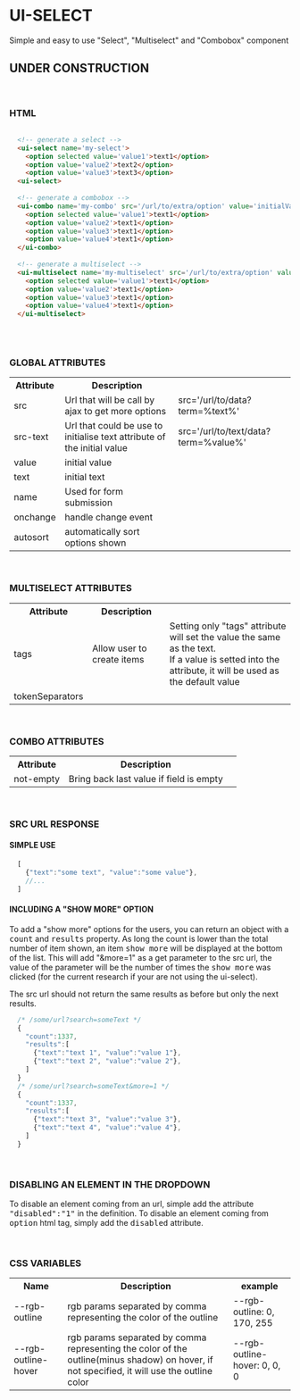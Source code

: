 # UI-SELECT
Simple and easy to use "Select", "Multiselect" and "Combobox" component

## UNDER CONSTRUCTION


<br>

### HTML

```HTML
  
  <!-- generate a select -->
  <ui-select name='my-select'>
    <option selected value='value1'>text1</option>
    <option value='value2'>text2</option>
    <option value='value3'>text3</option>
  <ui-select>
  
  <!-- generate a combobox -->
  <ui-combo name='my-combo' src='/url/to/extra/option' value='initialValue' text='initialText' not-empty>
    <option selected value='value1'>text1</option>
    <option value='value2'>text1</option>
    <option value='value3'>text1</option>
    <option value='value4'>text1</option>
  </ui-combo>
  
  <!-- generate a multiselect -->
  <ui-multiselect name='my-multiselect' src='/url/to/extra/option' value='initialValue' text='initialText'>
    <option selected value='value1'>text1</option>
    <option value='value2'>text1</option>
    <option value='value3'>text1</option>
    <option value='value4'>text1</option>
  </ui-multiselect>
  
```


<br>

### GLOBAL ATTRIBUTES

<table>
  <tr>
    <th>Attribute</th>
    <th>Description</th>
    <th></th>
  </tr>
  <tr>
    <td>src</td>
    <td>
       Url that will be call by ajax to get more options
    </td>
    <td>src='/url/to/data?term=%text%'</td>
  </tr>
  <tr>
    <td>src-text</td>
    <td>
      Url that could be use to initialise text attribute of the initial value
    </td>
    <td>src='/url/to/text/data?term=%value%'</td>
  </tr>
  <tr>
    <td>value</td>
    <td>initial value</td>
    <td></td>
  </tr>
  <tr>
    <td>text</td>
    <td>initial text</td>
    <td></td>
  </tr>
  <tr>
    <td>name</td>
    <td>Used for form submission</td>
    <td></td>
  </tr>
  <tr>
    <td>onchange</td>
    <td>handle change event</td>
    <td></td>
  </tr>
  <tr>
    <td>autosort</td>
    <td>automatically sort options shown</td>
    <td></td>
  </tr>
</table>


<br>

### MULTISELECT ATTRIBUTES

<table>
  <tr>
    <th>Attribute</th>
    <th>Description</th>
    <th></th>
  </tr>
  <tr>
    <td>tags</td>
    <td>Allow user to create items</td>
    <td>
        Setting only "tags" attribute will set the value the same as the text.
        <br>
        If a value is setted into the attribute, it will be used as the default value
    </td>
  </tr>
  <tr>
    <td>tokenSeparators</td>
    <td></td>
    <td></td>
  </tr>
</table>


<br>

### COMBO ATTRIBUTES

<table>
  <tr>
    <th>Attribute</th>
    <th>Description</th>
    <th></th>
  </tr>
  <tr>
    <td>not-empty</td>
    <td>Bring back last value if field is empty</td>
    <td><ui-combo not-empty></ui-combo></td>
  </tr>
</table>


<br>
  
### SRC URL RESPONSE


#### SIMPLE USE
```javascript
  [
    {"text":"some text", "value":"some value"},
    //...
  ]
```

#### INCLUDING A "SHOW MORE" OPTION
To add a "show more" options for the users, you can return an object with a <kbd>count</kbd> and <kbd>results</kbd> property. As long the count is lower than the total number of item shown, an item <kbd>show more</kbd> will be displayed at the bottom of the list. This will add "&more=1" as a get parameter to the src url, the value of the parameter will be the number of times the <kbd>show more</kbd> was clicked (for the current research if your are not using the ui-select).

The src url should not return the same results as before but only the next results.

```javascript
  /* /some/url?search=someText */
  {
    "count":1337,
    "results":[
      {"text":"text 1", "value":"value 1"},
      {"text":"text 2", "value":"value 2"},
    ]
  }
  /* /some/url?search=someText&more=1 */
  {
    "count":1337,
    "results":[
      {"text":"text 3", "value":"value 3"},
      {"text":"text 4", "value":"value 4"},
    ]
  }
```

<br>

### DISABLING AN ELEMENT IN THE DROPDOWN
To disable an element coming from an url, simple add the attribute <kbd>"disabled":"1"</kbd> in the definition.
To disable an element coming from <kbd>option</kbd> html tag, simply add the <kbd>disabled</kbd> attribute.

<br>

### CSS VARIABLES

<table>
  <tr>
    <th>Name</th>
    <th>Description</th>
    <th>example</th>
  </tr>
  <tr>
    <td>--rgb-outline</td>
    <td>rgb params separated by comma representing the color of the outline</td>
    <td>--rgb-outline: 0, 170, 255</td>
  </tr>
  <tr>
    <td>--rgb-outline-hover</td>
    <td>rgb params separated by comma representing the color of the outline(minus shadow) on hover, if not specified, it will use the outline color</td>
    <td>--rgb-outline-hover: 0, 0, 0</td>
  </tr>
</table>
